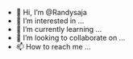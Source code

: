 - 👋 Hi, I’m @Randysaja
- 👀 I’m interested in ...
- 🌱 I’m currently learning ...
- 💞️ I’m looking to collaborate on ...
- 📫 How to reach me ...

<!---
Randysaja/Randysaja is a ✨ special ✨ repository because its `README.md` (this file) appears on your GitHub profile.
You can click the Preview link to take a look at your changes.
--->
